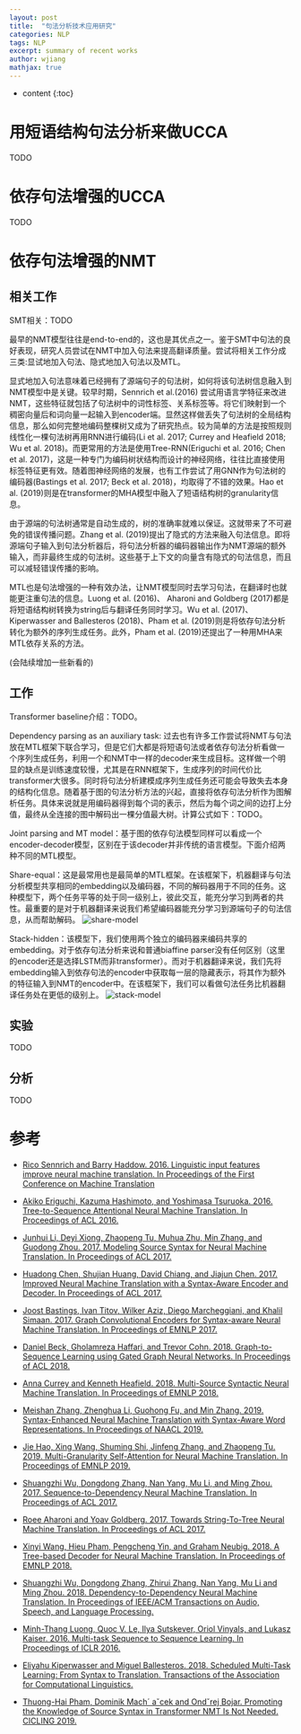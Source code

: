 ```yaml
---
layout: post
title:  "句法分析技术应用研究"
categories: NLP
tags: NLP
excerpt: summary of recent works 
author: wjiang
mathjax: true
---
```


* content
{:toc}


# 用短语结构句法分析来做UCCA

TODO

# 依存句法增强的UCCA

TODO

# 依存句法增强的NMT

## 相关工作

SMT相关：TODO

最早的NMT模型往往是end-to-end的，这也是其优点之一。鉴于SMT中句法的良好表现，研究人员尝试在NMT中加入句法来提高翻译质量。尝试将相关工作分成三类:显试地加入句法、隐式地加入句法以及MTL。

显式地加入句法意味着已经拥有了源端句子的句法树，如何将该句法树信息融入到NMT模型中是关键。较早时期，Sennrich et al.(2016) 尝试用语言学特征来改进NMT，这些特征就包括了句法树中的词性标签、关系标签等。将它们映射到一个稠密向量后和词向量一起输入到encoder端。显然这样做丢失了句法树的全局结构信息，那么如何完整地编码整棵树又成为了研究热点。较为简单的方法是按照规则线性化一棵句法树再用RNN进行编码(Li et al. 2017; Currey and Heafield 2018; Wu et al. 2018)。而更常用的方法是使用Tree-RNN(Eriguchi et al. 2016; Chen et al. 2017)，这是一种专门为编码树状结构而设计的神经网络，往往比直接使用标签特征更有效。随着图神经网络的发展，也有工作尝试了用GNN作为句法树的编码器(Bastings et al. 2017; Beck et al. 2018)，均取得了不错的效果。Hao et al. (2019)则是在transformer的MHA模型中融入了短语结构树的granularity信息。

由于源端的句法树通常是自动生成的，树的准确率就难以保证。这就带来了不可避免的错误传播问题。Zhang et al. (2019)提出了隐式的方法来融入句法信息。即将源端句子输入到句法分析器后，将句法分析器的编码器输出作为NMT源端的额外输入，而非最终生成的句法树。这些基于上下文的向量含有隐式的句法信息，而且可以减轻错误传播的影响。

MTL也是句法增强的一种有效办法，让NMT模型同时去学习句法，在翻译时也就能更注重句法的信息。Luong et al. (2016)、
Aharoni and Goldberg (2017)都是将短语结构树转换为string后与翻译任务同时学习。Wu et al. (2017)、Kiperwasser and Ballesteros (2018)、Pham et al. (2019)则是将依存句法分析转化为额外的序列生成任务。此外，Pham et al. (2019)还提出了一种用MHA来MTL依存关系的方法。

(会陆续增加一些新看的)

## 工作

Transformer baseline介绍：TODO。

Dependency parsing as an auxiliary task: 过去也有许多工作尝试将NMT与句法放在MTL框架下联合学习，但是它们大都是将短语句法或者依存句法分析看做一个序列生成任务，利用一个和NMT中一样的decoder来生成目标。这样做一个明显的缺点是训练速度较慢，尤其是在RNN框架下，生成序列的时间代价比transformer大很多。同时将句法分析建模成序列生成任务还可能会导致失去本身的结构化信息。随着基于图的句法分析方法的兴起，直接将依存句法分析作为图解析任务。具体来说就是用编码器得到每个词的表示，然后为每个词之间的边打上分值，最终从全连接的图中解码出一棵分值最大树。计算公式如下：TODO。

Joint parsing and MT model：基于图的依存句法模型同样可以看成一个encoder-decoder模型，区别在于该decoder并非传统的语言模型。下面介绍两种不同的MTL模型。

Share-equal：这是最常用也是最简单的MTL框架。在该框架下，机器翻译与句法分析模型共享相同的embedding以及编码器，不同的解码器用于不同的任务。这种模型下，两个任务平等的处于同一级别上，彼此交互，能充分学习到两者的共性。最重要的是对于机器翻译来说我们希望编码器能充分学习到源端句子的句法信息，从而帮助解码。
![share-model](/src/2020-2-25-work-summary/share.png)

Stack-hidden：该模型下，我们使用两个独立的编码器来编码共享的embedding。对于依存句法分析来说和普通biaffine parser没有任何区别（这里的encoder还是选择LSTM而非transformer）。而对于机器翻译来说，我们先将embedding输入到依存句法的encoder中获取每一层的隐藏表示，将其作为额外的特征输入到NMT的encoder中。在该框架下，我们可以看做句法任务比机器翻译任务处在更低的级别上。
![stack-model](/src/2020-2-25-work-summary/stack.png)

## 实验

TODO

## 分析

TODO

# 参考

* [Rico Sennrich and Barry Haddow. 2016. Linguistic input features improve neural machine translation. In Proceedings of the First Conference on Machine Translation](https://arxiv.org/pdf/1905.02878.pdf)

* [Akiko Eriguchi, Kazuma Hashimoto, and Yoshimasa Tsuruoka. 2016. Tree-to-Sequence Attentional Neural Machine Translation. In Proceedings of ACL 2016.](http://aclweb.org/anthology/P16-1078)

* [Junhui Li, Deyi Xiong, Zhaopeng Tu, Muhua Zhu, Min Zhang, and Guodong Zhou. 2017. Modeling Source Syntax for Neural Machine Translation. In Proceedings of ACL 2017. ](http://aclweb.org/anthology/P17-1064)

* [Huadong Chen, Shujian Huang, David Chiang, and Jiajun Chen. 2017. Improved Neural Machine Translation with a Syntax-Aware Encoder and Decoder. In Proceedings of ACL 2017. ](http://aclweb.org/anthology/P17-1177)

* [Joost Bastings, Ivan Titov, Wilker Aziz, Diego Marcheggiani, and Khalil Simaan. 2017. Graph Convolutional Encoders for Syntax-aware Neural Machine Translation. In Proceedings of EMNLP 2017. ](http://aclweb.org/anthology/D17-1209)

* [Daniel Beck, Gholamreza Haffari, and Trevor Cohn. 2018. Graph-to-Sequence Learning using Gated Graph Neural Networks. In Proceedings of ACL 2018. ](http://aclweb.org/anthology/P18-1026)

* [Anna Currey and Kenneth Heafield. 2018. Multi-Source Syntactic Neural Machine Translation. In Proceedings of EMNLP 2018.](http://aclweb.org/anthology/D18-1327)

* [Meishan Zhang, Zhenghua Li, Guohong Fu, and Min Zhang. 2019. Syntax-Enhanced Neural Machine Translation with Syntax-Aware Word Representations. In Proceedings of NAACL 2019.](https://arxiv.org/pdf/1905.02878)

* [Jie Hao, Xing Wang, Shuming Shi, Jinfeng Zhang, and Zhaopeng Tu. 2019. Multi-Granularity Self-Attention for Neural Machine Translation. In Proceedings of EMNLP 2019.](https://arxiv.org/pdf/1909.02222)

* [Shuangzhi Wu, Dongdong Zhang, Nan Yang, Mu Li, and Ming Zhou. 2017. Sequence-to-Dependency Neural Machine Translation. In Proceedings of ACL 2017.](http://aclweb.org/anthology/P17-1065)

* [Roee Aharoni and Yoav Goldberg. 2017. Towards String-To-Tree Neural Machine Translation. In Proceedings of ACL 2017.](http://aclweb.org/anthology/P17-2021)

* [Xinyi Wang, Hieu Pham, Pengcheng Yin, and Graham Neubig. 2018. A Tree-based Decoder for Neural Machine Translation. In Proceedings of EMNLP 2018.](http://aclweb.org/anthology/D18-1509)

* [Shuangzhi Wu, Dongdong Zhang, Zhirui Zhang, Nan Yang, Mu Li and Ming Zhou. 2018. Dependency-to-Dependency Neural Machine Translation. In Proceedings of  IEEE/ACM Transactions on Audio, Speech, and Language Processing.](https://www.researchgate.net/publication/326385741_Dependency-to-Dependency_Neural_Machine_Translation)

* [Minh-Thang Luong, Quoc V. Le, Ilya Sutskever, Oriol Vinyals, and Lukasz Kaiser. 2016. Multi-task Sequence to Sequence Learning. In Proceedings of ICLR 2016.](https://arxiv.org/pdf/1511.06114)

* [Eliyahu Kiperwasser and Miguel Ballesteros. 2018. Scheduled Multi-Task Learning: From Syntax to Translation. Transactions of the Association for Computational Linguistics.](http://aclweb.org/anthology/Q18-1017)

* [Thuong-Hai Pham, Dominik Mach´ aˇcek and Ondˇrej Bojar. Promoting the Knowledge of Source Syntax in Transformer NMT Is Not Needed. CICLING 2019.](https://arxiv.org/abs/1910.11218)







